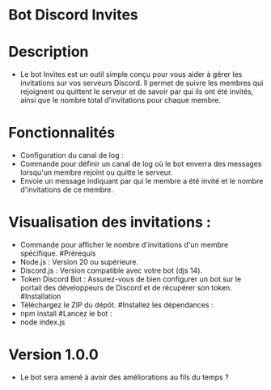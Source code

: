 # Bot Discord Invites
# Description
- Le bot Invites est un outil simple conçu pour vous aider à gérer les invitations sur vos serveurs Discord. Il permet de suivre les membres qui rejoignent ou quittent le serveur et de savoir par qui ils ont été invités, ainsi que le nombre total d'invitations pour chaque membre.

# Fonctionnalités
- Configuration du canal de log :
- Commande pour définir un canal de log où le bot enverra des messages lorsqu'un membre rejoint ou quitte le serveur.
- Envoie un message indiquant par qui le membre a été invité et le nombre d'invitations de ce membre.
# Visualisation des invitations :
- Commande pour afficher le nombre d'invitations d'un membre spécifique.
#Prérequis
- Node.js : Version 20 ou supérieure.
- Discord.js : Version compatible avec votre bot (djs 14).
- Token Discord Bot : Assurez-vous de bien configurer un bot sur le portail des développeurs de Discord et de récupérer son token.
#Installation
- Téléchargez le ZIP du dépôt.
#Installez les dépendances :
- npm install
#Lancez le bot :
- node index.js

# Version 1.0.0
- Le bot sera amené à avoir des améliorations au fils du temps ?
